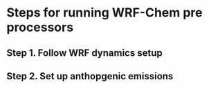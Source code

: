 # Steps for running WRF-Chem pre processors


## Step 1. Follow WRF dynamics setup

## Step 2.  Set up anthopgenic emissions

###
